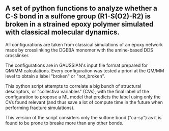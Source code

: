 ## A set of python functions to analyze whether a C-S bond in a sulfone group (R1-S(O2)-R2) is broken in a strained epoxy polymer simulated with classical molecular dynamics.

All configurations are taken from classical simulations of an epoxy network made by crosslinking the DGEBA monomer with the amine-based DDS crosslinker.    

The configurations are in GAUSSIAN's input file format prepared for QM/MM calculations. Every configuration was tested a priori at the QM/MM level to obtain a label "broken" or "not_broken".

This python script attempts to correlate a big bunch of structural descriptors, or "collectiva variables" (CVs), with the final label of the configuration to propose a ML model that predicts the label using only the CVs found relevant (and thus save a lot of compute time in the future when performing fracture simulations).

This version of the script considers only the sulfone bond ("ca-sy") as it is found to be prone to breake more than any other bonds.
